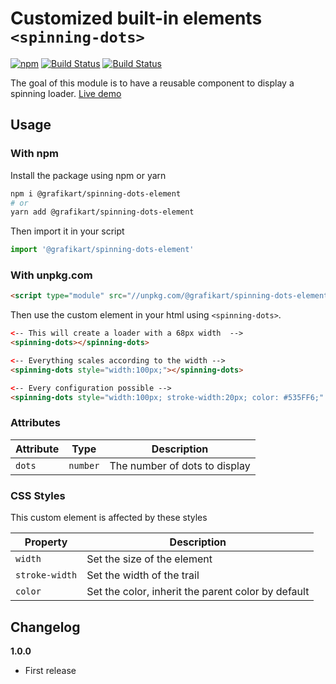 # Customized built-in elements `<spinning-dots>`

[![npm](https://img.shields.io/npm/v/@grafikart/spinning-dots-element.svg)](http://npm.im/@grafikart/spinning-dots-element)
[![Build Status](https://travis-ci.org/Grafikart/CustomElement-DropFiles.svg?branch=master)](https://travis-ci.org/Grafikart/CustomElement-DropFiles)
[![Build Status](https://github.com/Grafikart/CustomElement-DropFiles/workflows/Test/badge.svg)](https://github.com/Grafikart/CustomElement-DropFiles/actions)

The goal of this module is to have a reusable component to display a spinning loader. [Live demo](https://codesandbox.io/s/customelement-dropfiles-demo-9iudwlate-night-9iudw?fontsize=14)

## Usage

### With npm

Install the package using npm or yarn

```bash
npm i @grafikart/spinning-dots-element
# or
yarn add @grafikart/spinning-dots-element
```

Then import it in your script

```js
import '@grafikart/spinning-dots-element'
```

### With unpkg.com

```html
<script type="module" src="//unpkg.com/@grafikart/spinning-dots-element"></script>
```

Then use the custom element in your html using `<spinning-dots>`.

```html
<-- This will create a loader with a 68px width  -->
<spinning-dots></spinning-dots>

<-- Everything scales according to the width -->
<spinning-dots style="width:100px;"></spinning-dots>

<-- Every configuration possible -->
<spinning-dots style="width:100px; stroke-width:20px; color: #535FF6;" dots="8"></spinning-dots>
```

### Attributes

| Attribute | Type     | Description                                          |
|-----------|----------|------------------------------------------------------|
| `dots`    | `number` | The number of dots to display                        |

### CSS Styles

This custom element is affected by these styles

| Property       |  Description                                       |
|----------------|----------------------------------------------------|
| `width`        | Set the size of the element                        |
| `stroke-width` | Set the width of the trail                         |
| `color`        | Set the color, inherit the parent color by default |

## Changelog

**1.0.0**

- First release
